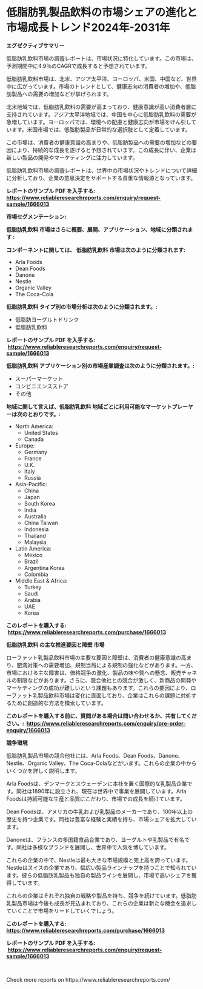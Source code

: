 <p><h1>低脂肪乳製品飲料の市場シェアの進化と市場成長トレンド2024年-2031年</h1></p><p><strong>エグゼクティブサマリー</strong></p>
<p><p>低脂肪乳飲料市場の調査レポートは、市場状況に特化しています。この市場は、予測期間中に4.9％のCAGRで成長すると予想されています。</p><p>低脂肪乳飲料市場は、北米、アジア太平洋、ヨーロッパ、米国、中国など、世界中に広がっています。市場のトレンドとして、健康志向の消費者の増加や、低脂肪製品への需要の増加などが挙げられます。</p><p>北米地域では、低脂肪乳飲料の需要が高まっており、健康意識が高い消費者層に支持されています。アジア太平洋地域では、中国を中心に低脂肪乳飲料の需要が急増しています。ヨーロッパでは、環境への配慮と健康志向が市場をけん引しています。米国市場では、低脂肪製品が日常的な選択肢として定着しています。</p><p>この市場は、消費者の健康意識の高まりや、低脂肪製品への需要の増加などの要因により、持続的な成長を遂げると予想されています。この成長に伴い、企業は新しい製品の開発やマーケティングに注力しています。</p><p>低脂肪乳飲料市場の調査レポートは、世界中の市場状況やトレンドについて詳細に分析しており、企業の意思決定をサポートする貴重な情報源となっています。</p></p>
<p><strong>レポートのサンプル PDF を入手する: <a href="https://www.reliableresearchreports.com/enquiry/request-sample/1666013">https://www.reliableresearchreports.com/enquiry/request-sample/1666013</a></strong></p>
<p><strong>市場セグメンテーション:</strong></p>
<p><strong> 低脂肪乳飲料 市場はさらに概要、展開、アプリケーション、地域に分類されます :</strong></p>
<p><strong>コンポーネントに関しては、 低脂肪乳飲料 市場は次のように分類されます: &nbsp;</strong></p>
<p><ul><li>Arla Foods</li><li>Dean Foods</li><li>Danone</li><li>Nestle</li><li>Organic Valley</li><li>The Coca-Cola</li></ul></p>
<p><strong> 低脂肪乳飲料 タイプ別の市場分析は次のように分類されます。:</strong></p>
<p><ul><li>低脂肪ヨーグルトドリンク</li><li>低脂肪乳飲料</li></ul></p>
<p><strong>レポートのサンプル PDF を入手する: &nbsp;<a href="https://www.reliableresearchreports.com/enquiry/request-sample/1666013">https://www.reliableresearchreports.com/enquiry/request-sample/1666013</a></strong></p>
<p><strong> 低脂肪乳飲料 アプリケーション別の市場産業調査は次のように分類されます。:</strong></p>
<p><ul><li>スーパーマーケット</li><li>コンビニエンスストア</li><li>その他</li></ul></p>
<p><strong>地域に関して言えば、低脂肪乳飲料 地域ごとに利用可能なマーケットプレーヤーは次のとおりです。:</strong></p>
<p><ul>
    <li>
        North America:
        <ul>
            <li>United States</li>
            <li>Canada</li>
        </ul>
    </li>
    <li>
        Europe:
        <ul>
            <li>Germany</li>
            <li>France</li>
            <li>U.K.</li>
            <li>Italy</li>
            <li>Russia</li>
        </ul>
    </li>
    <li>
        Asia-Pacific:
        <ul>
            <li>China</li>
            <li>Japan</li>
            <li>South Korea</li>
            <li>India</li>
            <li>Australia</li>
            <li>China Taiwan</li>
            <li>Indonesia</li>
            <li>Thailand</li>
            <li>Malaysia</li>
        </ul>
    </li>
    <li>
        Latin America:
        <ul>
            <li>Mexico</li>
            <li>Brazil</li>
            <li>Argentina Korea</li>
            <li>Colombia</li>
        </ul>
    </li>
    <li>
        Middle East & Africa:
        <ul>
            <li>Turkey</li>
            <li>Saudi</li>
            <li>Arabia</li>
            <li>UAE</li>
            <li>Korea</li>
        </ul>
    </li>
    </ul></p>
<p><strong>このレポートを購入する: &nbsp;<a href="https://www.reliableresearchreports.com/purchase/1666013">https://www.reliableresearchreports.com/purchase/1666013</a></strong></p>
<p><strong>低脂肪乳飲料 の主な推進要因と障壁 市場</strong></p>
<p><p>ローファット乳製品飲料市場の主要な要因と障壁は、消費者の健康意識の高まり、肥満対策への需要増加、規制当局による規制の強化などがあります。一方、市場における主な障害は、価格競争の激化、製品の味や質への懸念、販売チャネルの制限などがあります。さらに、競合他社との競合が激しく、新商品の開発やマーケティングの成功が難しいという課題もあります。これらの要因により、ローファット乳製品飲料市場は変化に直面しており、企業はこれらの課題に対処するために創造的な方法を模索しています。</p></p>
<p><strong>このレポートを購入する前に、質問がある場合は問い合わせるか、共有してください。:&nbsp; <a href="https://www.reliableresearchreports.com/enquiry/pre-order-enquiry/1666013">https://www.reliableresearchreports.com/enquiry/pre-order-enquiry/1666013</a></strong></p>
<p><strong>競争環境</strong></p>
<p><p>低脂肪乳製品市場の競合他社には、Arla Foods、Dean Foods、Danone、Nestle、Organic Valley、The Coca-Colaなどがいます。これらの企業の中からいくつかを詳しく説明します。</p><p>Arla Foodsは、デンマークとスウェーデンに本社を置く国際的な乳製品企業です。同社は1890年に設立され、現在は世界中で事業を展開しています。Arla Foodsは持続可能な生産と品質にこだわり、市場での成長を続けています。</p><p>Dean Foodsは、アメリカの牛乳および乳製品のメーカーであり、100年以上の歴史を持つ企業です。同社は豊富な経験と実績を持ち、市場シェアを拡大しています。</p><p>Danoneは、フランスの多国籍食品企業であり、ヨーグルトや乳製品で有名です。同社は多様なブランドを展開し、世界中で人気を博しています。</p><p>これらの企業の中で、Nestleは最も大きな市場規模と売上高を誇っています。Nestleはスイスの企業であり、幅広い製品ラインナップを持つことで知られています。彼らの低脂肪乳製品も独自の製品ラインを展開し、市場で高いシェアを獲得しています。</p><p>これらの企業はそれぞれ独自の戦略や製品を持ち、競争を続けています。低脂肪乳製品市場は今後も成長が見込まれており、これらの企業は新たな機会を追求していくことで市場をリードしていくでしょう。</p></p>
<p><strong>このレポートを購入する: &nbsp; <a href="https://www.reliableresearchreports.com/purchase/1666013">https://www.reliableresearchreports.com/purchase/1666013</a></strong></p>
<p><strong>レポートのサンプル PDF を入手する: &nbsp;<a href="https://www.reliableresearchreports.com/enquiry/request-sample/1666013">https://www.reliableresearchreports.com/enquiry/request-sample/1666013</a></strong><strong></strong></p>
<p>&nbsp;</p>
<p>Check more reports on https://www.reliableresearchreports.com/</p>